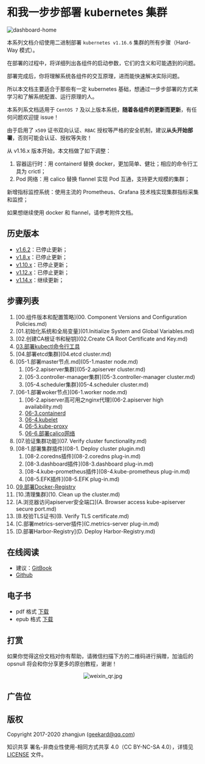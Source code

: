 # 和我一步步部署 kubernetes 集群

![dashboard-home](./images/dashboard-home.png)

本系列文档介绍使用二进制部署 `kubernetes v1.16.6` 集群的所有步骤（Hard-Way 模式）。

在部署的过程中，将详细列出各组件的启动参数，它们的含义和可能遇到的问题。

部署完成后，你将理解系统各组件的交互原理，进而能快速解决实际问题。

所以本文档主要适合于那些有一定 kubernetes 基础，想通过一步步部署的方式来学习和了解系统配置、运行原理的人。

本系列系文档适用于 `CentOS 7` 及以上版本系统，**随着各组件的更新而更新**，有任何问题欢迎提 issue！

由于启用了 `x509` 证书双向认证、`RBAC` 授权等严格的安全机制，建议**从头开始部署**，否则可能会认证、授权等失败！

从 v1.16.x 版本开始，本文档做了如下调整：
1. 容器运行时：用 containerd 替换 docker，更加简单、健壮；相应的命令行工具为 crictl；
2. Pod 网络：用 calico 替换 flannel 实现 Pod 互通，支持更大规模的集群；

新增指标监控系统：使用主流的 Prometheus、Grafana 技术栈实现集群指标采集和监控；

如果想继续使用 docker 和 flannel，请参考附件文档。

## 历史版本

+ [v1.6.2](https://github.com/opsnull/follow-me-install-kubernetes-cluster/tree/v1.6.2)：已停止更新；
+ [v1.8.x](https://github.com/opsnull/follow-me-install-kubernetes-cluster/tree/v1.8.x)：已停止更新；
+ [v1.10.x](https://github.com/opsnull/follow-me-install-kubernetes-cluster/tree/v1.10.x)：已停止更新；
+ [v1.12.x](https://github.com/opsnull/follow-me-install-kubernetes-cluster/tree/v1.12.x)：已停止更新；
+ [v1.14.x](https://github.com/opsnull/follow-me-install-kubernetes-cluster/tree/v1.14.x)：继续更新；

## 步骤列表

1. [00.组件版本和配置策略](00. Component Versions and Configuration Policies.md)
1. [01.初始化系统和全局变量](01.Initialize System and Global Variables.md)
1. [02.创建CA根证书和秘钥](02.Create CA Root Certificate and Key.md)			
1. [03.部署kubectl命令行工具](03.kubectl.md)			
1. [04.部署etcd集群](04.etcd cluster.md)				
1. [05-1.部署master节点.md](05-1.master node.md)
    1. [05-2.apiserver集群](05-2.apiserver cluster.md)
    1. [05-3.controller-manager集群](05-3.controller-manager cluster.md)	
    1. [05-4.scheduler集群](05-4.scheduler cluster.md)
1. [06-1.部署woker节点](06-1.worker node.md)			
    1. [06-2.apiserver高可用之nginx代理](06-2.apiserver high availability.md)
    1. [06-3.containerd](06-3.containerd.md)					
    1. [06-4.kubelet](06-4.kubelet.md)				
    1. [06-5.kube-proxy](06-5.kube-proxy.md)
    1. [06-6.部署calico网络](06-6.calico.md)	
1. [07.验证集群功能](07. Verify cluster functionality.md)			
1. [08-1.部署集群插件](08-1. Deploy cluster plugin.md)
    1. [08-2.coredns插件](08-2.coredns plug-in.md)
    1. [08-3.dashboard插件](08-3.dashboard plug-in.md)
    1. [08-4.kube-prometheus插件](08-4.kube-prometheus plug-in.md)
	1. [08-5.EFK插件](08-5.EFK plug-in.md)			
1. [09.部署Docker-Registry](09.Registry.md)	
1. [10.清理集群](10. Clean up the cluster.md)	
1. [A.浏览器访问apiserver安全端口](A. Browser access kube-apiserver secure port.md)
1. [B.校验TLS证书](B. Verify TLS certificate.md)
1. [C.部署metrics-server插件](C.metrics-server plug-in.md)
1. [D.部署Harbor-Registry](D. Deploy Harbor-Registry.md)	

## 在线阅读

+ 建议：[GitBook](https://k8s-install.opsnull.com/)
+ [Github](https://www.gitbook.com/book/opsnull/follow-me-install-kubernetes-cluster)

## 电子书

+ pdf 格式 [下载](https://www.gitbook.com/download/pdf/book/opsnull/follow-me-install-kubernetes-cluster)
+ epub 格式 [下载](https://www.gitbook.com/download/epub/book/opsnull/follow-me-install-kubernetes-cluster)

## 打赏

如果你觉得这份文档对你有帮助，请微信扫描下方的二维码进行捐赠，加油后的 opsnull 将会和你分享更多的原创教程，谢谢！

<p align="center">
  <img src="https://github.com/opsnull/follow-me-install-kubernetes-cluster/blob/master/images/weixin_qr.jpg?raw=true" alt="weixin_qr.jpg"/>
</p>

## 广告位

## 版权

Copyright 2017-2020 zhangjun (geekard@qq.com)

知识共享 署名-非商业性使用-相同方式共享 4.0（CC BY-NC-SA 4.0），详情见 [LICENSE](LICENSE) 文件。

